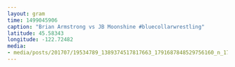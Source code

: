 ```yaml
---
layout: gram
time: 1499045906
caption: "Brian Armstrong vs JB Moonshine #bluecollarwrestling"
latitude: 45.58343
longitude: -122.72482
media:
- media/posts/201707/19534789_1389374517817663_1791687848529756160_n_17881340851070883.jpg
---
```

